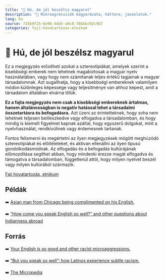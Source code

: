```yaml
---
title: "🚫 Hú, de jól beszélsz magyarul"
description: "🚫 Mikroagressziók magyarázata, háttere, javaslatok."
lang: hu
source: 735b9f25-6e98-44d5-a0c8-78bbbc92c9b7
categories: faji-hovatartozas-etnikum
---
```


<div class="wiki-content agression-title">

# 🚫 Hú, de jól beszélsz magyarul

Ez a megjegyzés erősítheti azokat a sztereotípiákat, amelyek szerint a kisebbségi emberek nem lehetnek magabiztosak a magyar nyelv használatában, vagy hogy nem számítanak teljes értékű tagjainak a magyar társadalomnak. Azt sugallhatja, hogy a kisebbségi embereknek valamilyen módon különleges képessége vagy teljesítménye van ahhoz képest, amit a társadalom általában elvárna tőlük.

**Ez a fajta megjegyzés nem csak a kisebbségi embereknek ártalmas, hanem általánosságban is negatív hatással lehet a társadalmi összetartásra és befogadásra.** Azt üzeni az érintetteknek, hogy soha nem lehetnek teljesen beilleszkedve vagy elfogadva a társadalomban, és hogy mindig is kiemelt figyelmet kapnak azáltal, hogy egyszerű dolgokat, mint a nyelvhasználat, rendkívülinek vagy érdemesnek tartanak.

Fontos felismerni és megértetni az ilyen megjegyzések mögött meghúzódó sztereotípiákat és előítéleteket, és aktívan ellenállni az ilyen típusú gondolkodásmódnak. Az elfogadás és a befogadás kultúrájának előmozdítása segíthet abban, hogy mindenki érezze magát elfogadva és támogatva a társadalomban, függetlenül attól, hogy milyen nyelvet beszél vagy milyen kultúrából származik.

<div class="categories">

[Faji hovatartozás, etnikum](/#/entry?id=faji-hovatartozas-etnikum)

</div>

## Példák

➡️ [Asian man from Chicago being complimented on his English.](https://twitter.com/jonnysun/status/1102089079510818816?lang=en)

➡️ [“How come you speak English so well?” and other questions about Indianness abroad](https://www.buzzfeed.com/mariathomas/claiming-english-claiming-indianness)

## Forrás

➡️ [Your English is so good and other racist microaggressions.](https://cherwell.org/2020/06/11/your-english-is-so-good-and-other-racist-microaggressions/)

➡️ [“But you speak so well”: how Latinos experience subtle racism.](https://psychologybenefits.org/2013/09/26/how-latinos-experience-subtle-racism/comment-page-1/)

➡️ [The Micropedia](https://www.themicropedia.org/)


</div>